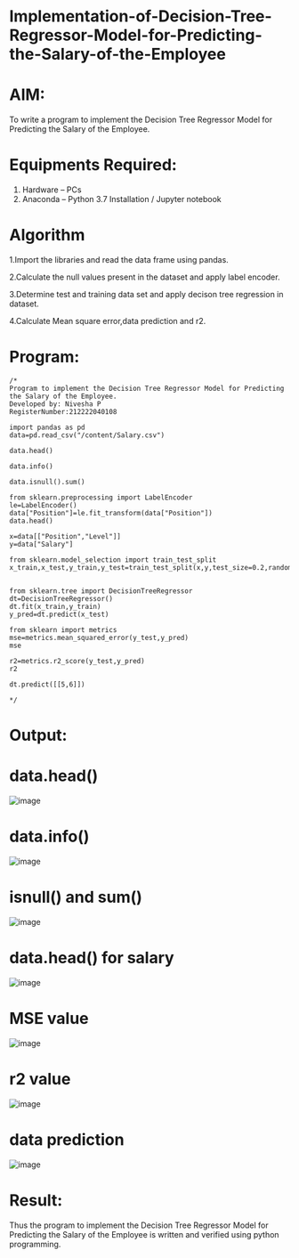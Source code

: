 # Implementation-of-Decision-Tree-Regressor-Model-for-Predicting-the-Salary-of-the-Employee
# AIM:

To write a program to implement the Decision Tree Regressor Model for Predicting the Salary of the Employee.
# Equipments Required:

1. Hardware – PCs
2. Anaconda – Python 3.7 Installation / Jupyter notebook

# Algorithm

1.Import the libraries and read the data frame using pandas.

2.Calculate the null values present in the dataset and apply label encoder.

3.Determine test and training data set and apply decison tree regression in dataset.

4.Calculate Mean square error,data prediction and r2.
# Program:
```
/*
Program to implement the Decision Tree Regressor Model for Predicting the Salary of the Employee.
Developed by: Nivesha P
RegisterNumber:212222040108

import pandas as pd
data=pd.read_csv("/content/Salary.csv")

data.head()

data.info()

data.isnull().sum()

from sklearn.preprocessing import LabelEncoder
le=LabelEncoder()
data["Position"]=le.fit_transform(data["Position"])
data.head()

x=data[["Position","Level"]]
y=data["Salary"]

from sklearn.model_selection import train_test_split
x_train,x_test,y_train,y_test=train_test_split(x,y,test_size=0.2,random_state=2)


from sklearn.tree import DecisionTreeRegressor
dt=DecisionTreeRegressor()
dt.fit(x_train,y_train)
y_pred=dt.predict(x_test)

from sklearn import metrics
mse=metrics.mean_squared_error(y_test,y_pred)
mse

r2=metrics.r2_score(y_test,y_pred)
r2

dt.predict([[5,6]])
  
*/
```

# Output:
# data.head()
![image](https://github.com/niveshaprabu/Implementation-of-Decision-Tree-Regressor-Model-for-Predicting-the-Salary-of-the-Employee/assets/122986499/bb78ec1a-3ac1-42e7-81cb-c6e1dfcd20d7)


# data.info()
![image](https://github.com/niveshaprabu/Implementation-of-Decision-Tree-Regressor-Model-for-Predicting-the-Salary-of-the-Employee/assets/122986499/3dcc56e4-7a08-45cf-bff7-0832b627edc0)


# isnull() and sum()
![image](https://github.com/niveshaprabu/Implementation-of-Decision-Tree-Regressor-Model-for-Predicting-the-Salary-of-the-Employee/assets/122986499/7869d0f8-1e73-4576-a758-2465e7fc93f7)

# data.head() for salary

![image](https://github.com/niveshaprabu/Implementation-of-Decision-Tree-Regressor-Model-for-Predicting-the-Salary-of-the-Employee/assets/122986499/d479393e-f882-46ef-a35d-ad0c2d779a91)

# MSE value

![image](https://github.com/niveshaprabu/Implementation-of-Decision-Tree-Regressor-Model-for-Predicting-the-Salary-of-the-Employee/assets/122986499/610e0f3f-b80b-424c-ab43-b048b48f3c94)

# r2 value

![image](https://github.com/niveshaprabu/Implementation-of-Decision-Tree-Regressor-Model-for-Predicting-the-Salary-of-the-Employee/assets/122986499/e68d2798-17ac-4cad-a649-fb201d588d78)


# data prediction


![image](https://github.com/niveshaprabu/Implementation-of-Decision-Tree-Regressor-Model-for-Predicting-the-Salary-of-the-Employee/assets/122986499/cd233b18-8866-419d-8c2a-227cc80d5667)

# Result:
Thus the program to implement the Decision Tree Regressor Model for Predicting the Salary of the Employee is written and verified using python programming.
